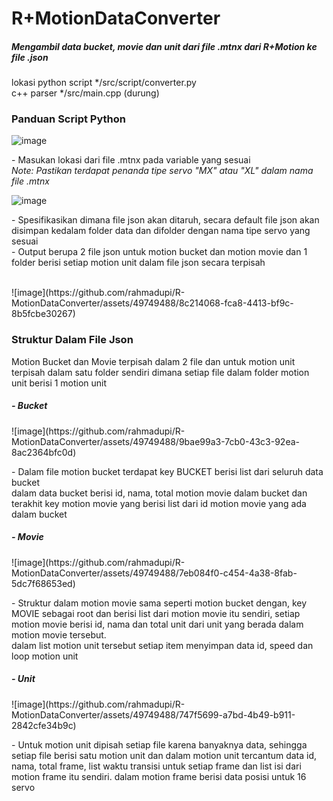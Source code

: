 <H1>R+MotionDataConverter</H1>
<H5>Mengambil data bucket, movie dan unit dari file .mtnx dari R+Motion ke file .json</H5>

lokasi python script */src/script/converter.py<br>
c++ parser */src/main.cpp (durung) <br>

<h3>Panduan Script Python</h3>

<img>![image](https://github.com/rahmadupi/R-MotionDataConverter/assets/49749488/af5ded4d-d262-465c-a4d6-8baccf7eab03)</img>
<p>- Masukan lokasi dari file .mtnx pada variable yang sesuai<br><i>Note: Pastikan terdapat penanda tipe servo "MX" atau "XL" dalam nama file .mtnx</i></p>

<img>![image](https://github.com/rahmadupi/R-MotionDataConverter/assets/49749488/b5072e24-10d8-47d9-bfe7-3d14a1fcef5b)</img>
<p>- Spesifikasikan dimana file json akan ditaruh, secara default file json akan disimpan kedalam folder data dan difolder dengan nama tipe servo yang sesuai<br>- Output berupa 2 file json untuk motion bucket dan motion movie dan 1 folder berisi setiap motion unit dalam file json secara terpisah</p>
<br>
<img>![image](https://github.com/rahmadupi/R-MotionDataConverter/assets/49749488/8c214068-fca8-4413-bf9c-8b5fcbe30267)</img>

<h3>Struktur Dalam File Json</h3>
<p>Motion Bucket dan Movie terpisah dalam 2 file dan untuk motion unit terpisah dalam satu folder sendiri dimana setiap file dalam folder motion unit berisi 1 motion unit</p>

  <h5>- Bucket</h5> 
  <img>![image](https://github.com/rahmadupi/R-MotionDataConverter/assets/49749488/9bae99a3-7cb0-43c3-92ea-8ac2364bfc0d)
</img>
  <p>- Dalam file motion bucket terdapat key BUCKET berisi list dari seluruh data bucket<br>  dalam data bucket berisi id, nama, total motion movie dalam bucket dan terakhit key motion movie yang berisi list dari id motion movie yang ada dalam bucket</p>

  <h5>- Movie</h5>
  <img>![image](https://github.com/rahmadupi/R-MotionDataConverter/assets/49749488/7eb084f0-c454-4a38-8fab-5dc7f68653ed)
</img>
  <p>- Struktur dalam motion movie sama seperti motion bucket dengan, key MOVIE sebagai root dan berisi list dari motion movie itu sendiri, setiap motion movie berisi id, nama dan total unit dari unit yang berada dalam motion movie tersebut.<br>dalam list motion unit tersebut setiap item menyimpan data id, speed dan loop motion unit</p>

  <h5>- Unit</h5>
  <img>![image](https://github.com/rahmadupi/R-MotionDataConverter/assets/49749488/747f5699-a7bd-4b49-b911-2842cfe34b9c)
</img>
  <p>- Untuk motion unit dipisah setiap file karena banyaknya data, sehingga setiap file berisi satu motion unit dan dalam motion unit tercantum data id, nama, total frame, list waktu transisi untuk setiap frame dan list isi dari motion frame itu sendiri. dalam motion frame berisi data posisi untuk 16 servo</p>






